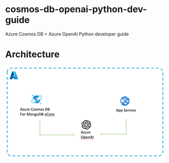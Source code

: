 # cosmos-db-openai-python-dev-guide
Azure Cosmos DB + Azure OpenAI Python developer guide


# Architecture

![Architecture Diagram](assets/architecture.jpg)
